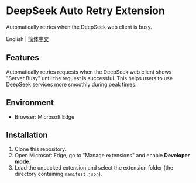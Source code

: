 # DeepSeek Auto Retry Extension

Automatically retries when the DeepSeek web client is busy.

English | [简体中文](README-zh_CN.md)

## Features

Automatically retries requests when the DeepSeek web client shows "Server Busy" until the request is successful. This helps users to use DeepSeek services more smoothly during peak times.

## Environment

- Browser: Microsoft Edge

## Installation

1. Clone this repository.
2. Open Microsoft Edge, go to "Manage extensions" and enable **Developer mode**.
3. Load the unpacked extension and select the extension folder (the directory containing `manifest.json`).
